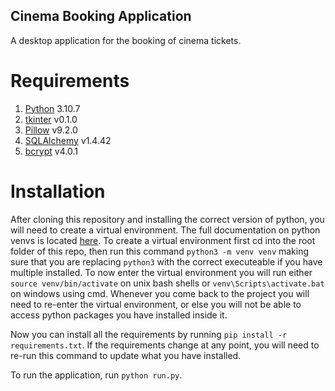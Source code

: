 ## Cinema Booking Application

A desktop application for the booking of cinema tickets.

# Requirements

1. [Python](https://www.python.org/downloads/) 3.10.7
2. [tkinter](https://docs.python.org/3/library/tkinter.html) v0.1.0
3. [Pillow](https://pypi.org/project/Pillow/) v9.2.0
4. [SQLAlchemy](https://pypi.org/project/SQLAlchemy/) v1.4.42
5. [bcrypt](https://pypi.org/project/bcrypt/) v4.0.1

# Installation

After cloning this repository and installing the correct version of python, you will need to create a virtual environment. The full documentation on python venvs is located [here](https://docs.python.org/3/library/venv.html). To create a virtual environment first cd into the root folder of this repo, then run this command `python3 -m venv venv` making sure that you are replacing `python3` with the correct executeable if you have multiple installed. To now enter the virtual environment you will run either `source venv/bin/activate` on unix bash shells or `venv\Scripts\activate.bat` on windows using cmd. Whenever you come back to the project you will need to re-enter the virtual environment, or else you will not be able to access python packages you have installed inside it.

Now you can install all the requirements by running `pip install -r requirements.txt`. If the requirements change at any point, you will need to re-run this command to update what you have installed.

To run the application, run `python run.py`.
